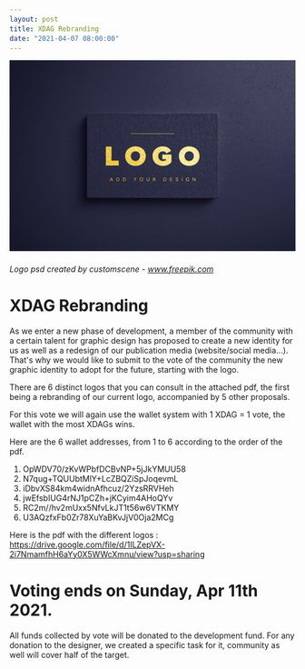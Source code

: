 ```yaml
---
layout: post
title: XDAG Rebranding
date: "2021-04-07 08:00:00"
---
```


![Rebranding image](/assets/images/posts/rebranding.jpg)
###### Logo psd created by customscene - www.freepik.com


# XDAG Rebranding 

As we enter a new phase of development, a member of the community with a certain talent for graphic design has proposed to create a new identity for us as well as a redesign of our publication media (website/social media...).
That's why we would like to submit to the vote of the community the new graphic identity to adopt for the future, starting with the logo.

There are 6 distinct logos that you can consult in the attached pdf, the first being a rebranding of our current logo, accompanied by 5 other proposals.

For this vote we will again use the wallet system with 1 XDAG = 1 vote, the wallet with the most XDAGs wins.

Here are the 6 wallet addresses, from 1 to 6 according to the order of the pdf.

1. OpWDV70/zKvWPbfDCBvNP+5jJkYMUU58
2. N7qug+TQUUbtMlY+LcZBQZiSpJoqevmL
3. iDbvXS84km4widnAfhcuz/2YzsRRVHeh
4. jwEfsbIUG4rNJ1pCZh+jKCyim4AHoQYv
5. RC2m//hv2mUxx5NfvLkJT1t56w6VTKMY
6. U3AQzfxFb0Zr78XuYaBKvJjV0Oja2MCg

Here is the pdf with the different logos : https://drive.google.com/file/d/1ILZepVX-2i7NmamfhH6aYy0X5WWcXmnu/view?usp=sharing


# Voting ends on Sunday, Apr 11th 2021.

All funds collected by vote will be donated to the development fund.
For any donation to the designer, we created a specific task for it, community as well will cover half of the target.





